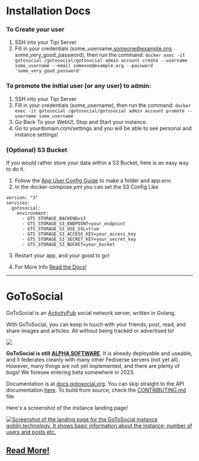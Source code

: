 # Installation Docs

### To Create your user 
1. SSH into your Tipi Server
2. Fill in your credentials (some_username,someone@example.org, some_very_good_password), then run the command: ``` docker exec -it gotosocial /gotosocial/gotosocial admin account create --username some_username --email someone@example.org --password 'some_very_good_password' ```

### To promote the initial user (or any user) to admin:
1. SSH into your Tipi Server
2. Fill in your credentials (some_username), then run the command: ```docker exec -it gotosocial /gotosocial/gotosocial admin account promote --username some_username ```
3. Go Back To your WebUI, Stop and Start your instance.
4. Go to yourdomain.com/settings and you will be able to see personal and instance settings!

### (Optional) S3 Bucket

If you would rather store your data within a S3 Bucket, here is an easy way to do it.

1. Follow the [App User Config Guide](https://www.runtipi.io/docs/guides/customize-app-config) to make a folder and app.env.
2. In the docker-compose.yml you can set the S3 Config Like

```
version: "3"
services:
  gotosocial:
    environment:
      - GTS_STORAGE_BACKEND=s3
      - GTS_STORAGE_S3_ENDPOINT=your_endpoint
      - GTS_STORAGE_S3_USE_SSL=true
      - GTS_STORAGE_S3_ACCESS_KEY=your_access_key
      - GTS_STORAGE_S3_SECRET_KEY=your_secret_key
      - GTS_STORAGE_S3_BUCKET=your_bucket
```
3. Restart your app, and your good to go!

4. For More Info [Read the Docs!](https://docs.gotosocial.org/en/latest/configuration/storage/)

---
# GoToSocial

GoToSocial is an [ActivityPub](https://activitypub.rocks/) social network server, written in Golang.

With GoToSocial, you can keep in touch with your friends, post, read, and share images and articles. All without being tracked or advertised to!

[![](https://github.com/superseriousbusiness/gotosocial/raw/main/docs/assets/sloth.png)](https://github.com/superseriousbusiness/gotosocial/blob/main/docs/assets/sloth.png)

**GoToSocial is still [ALPHA SOFTWARE](https://en.wikipedia.org/wiki/Software_release_life_cycle#Alpha)**. It is already deployable and useable, and it federates cleanly with many other Fediverse servers (not yet all). However, many things are not yet implemented, and there are plenty of bugs! We foresee entering beta somewhere in 2023.

Documentation is at [docs.gotosocial.org](https://docs.gotosocial.org). You can skip straight to the API documentation [here](https://docs.gotosocial.org/en/latest/api/swagger/). To build from source, check the [CONTRIBUTING.md](https://github.com/superseriousbusiness/gotosocial/blob/main/CONTRIBUTING.md) file.

Here's a screenshot of the instance landing page!

[![Screenshot of the landing page for the GoToSocial instance goblin.technology. It shows basic information about the instance; number of users and posts etc.](https://github.com/superseriousbusiness/gotosocial/raw/main/docs/assets/instancesplash.png)](https://github.com/superseriousbusiness/gotosocial/blob/main/docs/assets/instancesplash.png)

## [Read More!](https://github.com/superseriousbusiness/gotosocial#table-of-contents-)